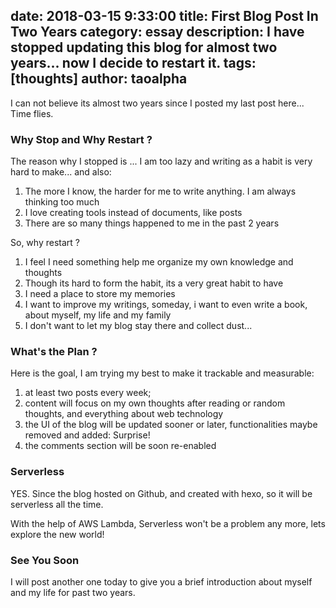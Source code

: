 date: 2018-03-15 9:33:00
title: First Blog Post In Two Years
category: essay
description: I have stopped updating this blog for almost two years... now I decide to restart it.
tags: [thoughts]
author: taoalpha
---

I can not believe its almost two years since I posted my last post here... Time flies.

### Why Stop and Why Restart ?

The reason why I stopped is ... I am too lazy and writing as a habit is very hard to make... and also:

1. The more I know, the harder for me to write anything. I am always thinking too much
2. I love creating tools instead of documents, like posts
3. There are so many things happened to me in the past 2 years

So, why restart ?

1. I feel I need something help me organize my own knowledge and thoughts
2. Though its hard to form the habit, its a very great habit to have
3. I need a place to store my memories
4. I want to improve my writings, someday, i want to even write a book, about myself, my life and my family
5. I don't want to let my blog stay there and collect dust... 

### What's the Plan ?

Here is the goal, I am trying my best to make it trackable and measurable:

1. at least two posts every week;
2. content will focus on my own thoughts after reading or random thoughts, and everything about web technology
3. the UI of the blog will be updated sooner or later, functionalities maybe removed and added: Surprise!
4. the comments section will be soon re-enabled

### Serverless

YES. Since the blog hosted on Github, and created with hexo, so it will be serverless all the time.

With the help of AWS Lambda, Serverless won't be a problem any more, lets explore the new world!

### See You Soon

I will post another one today to give you a brief introduction about myself and my life for past two years.